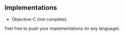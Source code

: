 ## Implementations

* Objective-C (not complete)

Feel free to push your implementations (in any language).